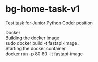 # bg-home-task-v1
Test task for Junior Python Coder position<br>

Docker<br>
Building the docker image<br>
sudo docker build -t fastapi-image .<br>
Starting the docker container<br>
docker run -p 80:80 -it fastapi-image<br>


